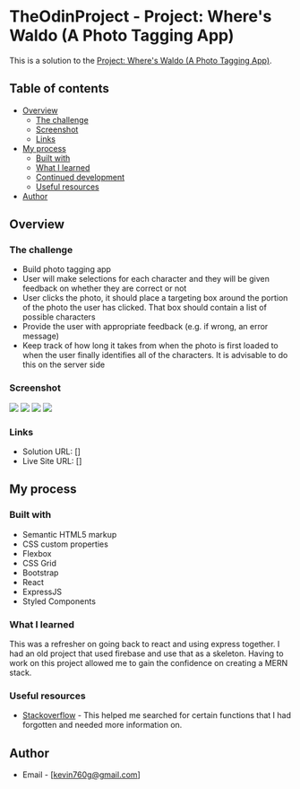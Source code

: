 # TheOdinProject - Project: Where's Waldo (A Photo Tagging App)

This is a solution to the [Project: Where's Waldo (A Photo Tagging App)](https://www.theodinproject.com/lessons/nodejs-where-s-waldo-a-photo-tagging-app). 

## Table of contents

- [Overview](#overview)
  - [The challenge](#the-challenge)
  - [Screenshot](#screenshot)
  - [Links](#links)
- [My process](#my-process)
  - [Built with](#built-with)
  - [What I learned](#what-i-learned)
  - [Continued development](#continued-development)
  - [Useful resources](#useful-resources)
- [Author](#author)



## Overview

### The challenge

- Build photo tagging app
- User will make selections for each character and they will be given feedback on whether they are correct or not
- User clicks the photo, it should place a targeting box around the portion of the photo the user has clicked. That box should contain a list of possible characters
- Provide the user with appropriate feedback (e.g. if wrong, an error message)
- Keep track of how long it takes from when the photo is first loaded to when the user finally identifies all of the characters. It is advisable to do this on the server side


### Screenshot

![](./screnshots/home.JPG)
![](./screnshots/game.JPG)
![](./screnshots/addpost.JPG)
![](./screnshots/scores.JPG)


### Links

- Solution URL: []
- Live Site URL: []

## My process

### Built with

- Semantic HTML5 markup
- CSS custom properties
- Flexbox
- CSS Grid
- Bootstrap
- React
- ExpressJS
- Styled Components



### What I learned
This was a refresher on going back to react and using express together. I had an old project that used firebase and use that as a skeleton. Having to work on this project allowed me to gain the confidence on creating a MERN stack.




### Useful resources

- [Stackoverflow](https://www.stackoverflow.com) - This helped me searched for certain functions that I had forgotten and needed more information on. 


## Author

- Email - [kevin760g@gmail.com]


